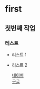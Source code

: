 # first
## 첫번째 작업
### 테스트
- 리스트 1
- 리스트 2

  [네이버](https:www.naver.com)   
  [구글](https:www.google.com)
